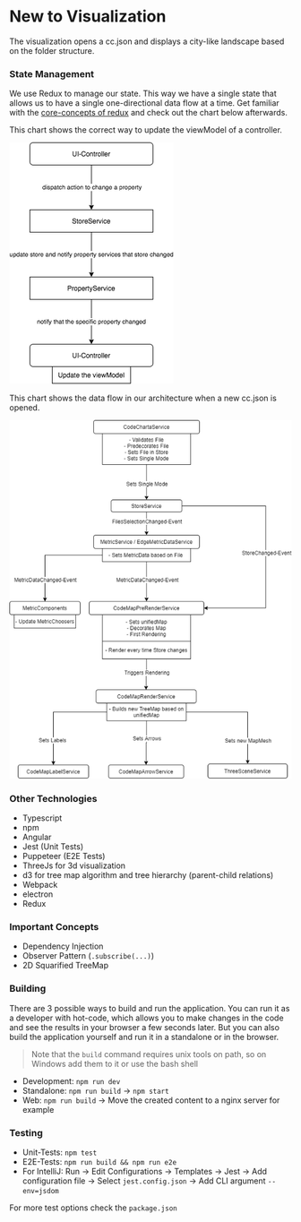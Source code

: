 # New to Visualization

The visualization opens a cc.json and displays a city-like landscape based on the folder structure.

### State Management

We use Redux to manage our state. This way we have a single state that allows us to have a single one-directional data flow at a time. Get familiar with the [core-concepts of redux](https://redux.js.org/introduction/core-concepts) and check out the chart below afterwards.

This chart shows the correct way to update the viewModel of a controller.

![redux](../gh-pages/assets/images/docs/reference/redux-flow.png)

This chart shows the data flow in our architecture when a new cc.json is opened.

![new-file-imported](../gh-pages/assets/images/docs/reference/loading-a-new-file-flow.png)

### Other Technologies

- Typescript
- npm
- Angular
- Jest (Unit Tests)
- Puppeteer (E2E Tests)
- ThreeJs for 3d visualization
- d3 for tree map algorithm and tree hierarchy (parent-child relations)
- Webpack
- electron
- Redux

### Important Concepts

- Dependency Injection
- Observer Pattern (`.subscribe(...)`)
- 2D Squarified TreeMap

### Building

There are 3 possible ways to build and run the application. You can run it as a developer with hot-code, which allows you to make changes in the code and see the results in your browser a few seconds later. But you can also build the application yourself and run it in a standalone or in the browser.

> Note that the `build` command requires unix tools on path, so on Windows add them to it or use the bash shell

- Development: `npm run dev`
- Standalone: `npm run build` -> `npm start`
- Web: `npm run build` -> Move the created content to a nginx server for example

### Testing

- Unit-Tests: `npm test`
- E2E-Tests: `npm run build && npm run e2e`
- For IntelliJ: Run -> Edit Configurations -> Templates -> Jest -> Add configuration file -> Select `jest.config.json` -> Add CLI argument `--env=jsdom`

For more test options check the `package.json`

<!-- ### Troubleshooting -->
